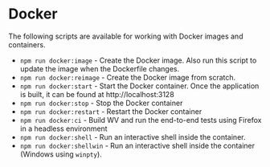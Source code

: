 # Docker

The following scripts are available for working with Docker images and containers.

- `npm run docker:image` - Create the Docker image. Also run this script to update the image when the Dockerfile changes.
- `npm run docker:reimage` - Create the Docker image from scratch.
- `npm run docker:start` - Start the Docker container. Once the application is built, it can be found at http://localhost:3128
- `npm run docker:stop` - Stop the Docker container
- `npm run docker:restart` - Restart the Docker container
- `npm run docker:ci` -   Build WV and run the end-to-end tests using Firefox in a headless environment
- `npm run docker:shell` - Run an interactive shell inside the container.
- `npm run docker:shellwin` - Run an interactive shell inside the container (Windows using `winpty`).
